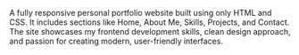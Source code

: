 A fully responsive personal portfolio website built using only HTML and CSS. It includes sections like Home, About Me, Skills, Projects, and Contact. <br>
The site showcases my frontend development skills, clean design approach, and passion for creating modern, user-friendly interfaces.
